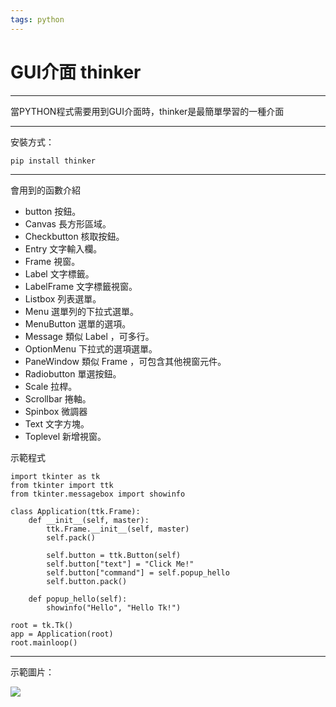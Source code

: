 ```yaml
---
tags: python
---
```

# GUI介面 thinker

---

當PYTHON程式需要用到GUI介面時，thinker是最簡單學習的一種介面

---

安裝方式：
```
pip install thinker
```
---

會用到的函數介紹

- button	按鈕。
- Canvas	長方形區域。
- Checkbutton	核取按鈕。
- Entry	文字輸入欄。
- Frame	視窗。
- Label	文字標籤。
- LabelFrame	文字標籤視窗。
- Listbox	列表選單。
- Menu	選單列的下拉式選單。
- MenuButton	選單的選項。
- Message	類似 Label ，可多行。
- OptionMenu	下拉式的選項選單。
- PaneWindow	類似 Frame ，可包含其他視窗元件。
- Radiobutton	單選按鈕。
- Scale	拉桿。
- Scrollbar	捲軸。
- Spinbox	微調器
- Text	 文字方塊。
- Toplevel	新增視窗。

示範程式

```python=
import tkinter as tk
from tkinter import ttk
from tkinter.messagebox import showinfo

class Application(ttk.Frame):
    def __init__(self, master):
        ttk.Frame.__init__(self, master)
        self.pack()

        self.button = ttk.Button(self)
        self.button["text"] = "Click Me!"
        self.button["command"] = self.popup_hello
        self.button.pack()
    
    def popup_hello(self):
        showinfo("Hello", "Hello Tk!")

root = tk.Tk()
app = Application(root)
root.mainloop()
```

---
示範圖片：

![](https://i.imgur.com/25RWLyP.png)


